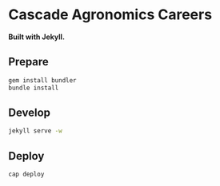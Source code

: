 # Cascade Agronomics Careers
**Built with Jekyll.**

## Prepare

```bash
gem install bundler
bundle install
```

## Develop
```bash
jekyll serve -w
```

## Deploy
```bash
cap deploy
```
